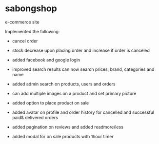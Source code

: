 # sabongshop
e-commerce site

Implemented the following:

- cancel order

- stock decrease upon placing order and increase if order is canceled

- added facebook and google login

- improved search results can now search prices, brand, categories and name

- added admin search on products, users and orders

- can add multiple images on a product and set primary picture

- added option to place product on sale

- added avatar on profile and order history for cancelled and successful paid& delivered orders

- added pagination on reviews and added readmore/less

- added modal for on sale products with 1hour timer
